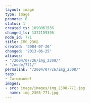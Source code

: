 ```yaml
---
layout: image
type: image
promote: 0
status: 1
created_ts: 1090861536
changed_ts: 1372159396
node_id: 771
title: IMG_2308
created: '2004-07-26'
changed: '2013-06-25'
aliases:
- "/2004/07/26/img_2308/"
- "/node/771/"
permalink: "/2004/07/26/img_2308/"
tags:
- Coromandel
images:
- src: image/images/img_2308-771.jpg
  name: img_2308-771.jpg
---
```


